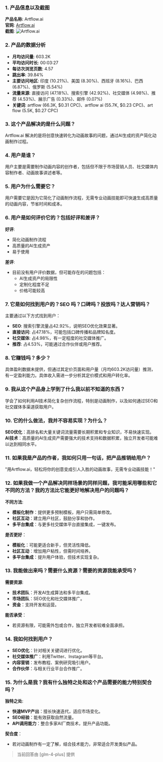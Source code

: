### 1. 产品信息以及截图

**产品名称**: Artflow.ai  
**官网**: [Artflow.ai](https://artflow.ai)  
**截图**: ![Artflow.ai](https://cdn-images.toolify.ai/image/835162aeaebe23d703b27658ff646be1.jpeg)

### 2. 产品的数据分析

- **月均访问量**: 603.2K
- **平均访问时长**: 00:03:27
- **每访次浏览页数**: 4.57
- **跳出率**: 39.84%
- **主要访问地区**: 印度 (10.21%)、美国 (8.30%)、西班牙 (8.16%)、巴西 (6.87%)、俄罗斯 (5.54%)
- **流量来源**: 直接访问 (47.18%)、搜索引擎 (42.92%)、社交媒体 (4.98%)、推荐 (4.53%)、展示广告 (0.33%)、邮件 (0.07%)
- **关键词**: artflow (66.3K, $0.31 CPC)、artflow ai (55.7K, $0.23 CPC)、art flow (5.5K, $0.27 CPC)

### 3. 这个产品解决的是什么问题？

Artflow.ai 解决的是将创意快速转化为动画故事的问题，通过AI生成的资产简化动画制作过程。

### 4. 用户是谁？

用户主要是需要制作动画内容的创作者，包括但不限于市场营销人员、社交媒体内容制作者、动画故事讲述者等。

### 5. 用户为什么需要它？

用户需要它是因为它简化了动画制作流程，无需专业动画技能即可快速生成高质量的动画内容，节省时间和成本。

### 6. 用户是如何评价它的？包括好评和差评？

**好评**:
- 简化动画制作流程
- 高质量的AI生成资产
- 易于使用

**差评**:
- 目前没有用户评价数据，但可能存在的问题包括：
  - AI生成资产的局限性
  - 定制化程度不足
  - 价格可能较高

### 7. 它是如何找到用户的？SEO 吗？口碑吗？投放吗？达人营销吗？

主要通过以下方式找到用户：
- **SEO**: 搜索引擎流量占42.92%，说明SEO优化效果显著。
- **直接访问**: 占47.18%，可能包括口碑传播和品牌知名度。
- **社交媒体**: 占4.98%，有一定程度的社交媒体推广。
- **推荐**: 占4.53%，可能通过合作伙伴或用户推荐。

### 8. 它赚钱吗？多少？

具体盈利数据未提供，但通过其定价页面和用户量（月均603.2K访问量）推测，有一定盈利能力。具体收入需进一步分析其定价模式和用户转化率。

### 9. 我从这个产品身上学到了什么我以前不知道的东西？

学会了如何利用AI技术简化复杂创作流程，特别是动画制作，以及如何通过SEO和社交媒体多渠道获取用户。

### 10. 它的什么做法，我并不容易实现？为什么？

**SEO优化**：高排名和大量关键词流量需要长期积累和专业知识，不易快速实现。  
**AI技术**：高质量的AI生成资产需要强大的技术支持和数据积累，独立开发者可能难以达到相同水平。

### 11. 如果我是产品的作者，我如何只用一句话，把产品推销给用户？

"用Artflow.ai，轻松将你的创意变成引人入胜的动画故事，无需专业动画技能！"

### 12. 如果我做一个产品解决同样场景的同样问题，我可能采用哪些和它不同的方法？我的方法比它能更好地解决用户的问题吗？

**不同方法**:
- **模板化制作**：提供更多预制模板，用户只需简单修改。
- **社区互动**：建立用户社区，鼓励分享和协作。
- **多平台集成**：与更多社交媒体平台直接集成，一键发布。

**是否更好**：
- **模板化**：可能更适合新手，但灵活性降低。
- **社区互动**：增加用户粘性，但需时间培养。
- **多平台集成**：提升用户体验，但技术实现复杂。

### 13. 我能做出来吗？需要什么资源？需要的资源我能承受吗？

**需要资源**:
- **技术团队**：开发AI生成算法和多平台集成。
- **市场团队**：SEO优化和社交媒体推广。
- **资金**：支持开发和运营。

**能否承受**：
- 若资源有限，可能需外包或合作，独立开发者较难全面承担。

### 14. 我如何找到用户？

- **SEO优化**：针对相关关键词进行优化。
- **社交媒体推广**：利用Twitter、Instagram等平台。
- **内容营销**：发布教程、案例研究吸引用户。
- **合作伙伴**：与相关行业平台合作推广。

### 15. 为什么是我？我有什么独特之处和这个产品需要的能力特别契合吗？

**独特之处**:
- **快速MVP产出**：擅长快速迭代，适应市场变化。
- **SEO经验**：能有效获取自然流量。
- **API调用能力**：整合多家AI厂商技术，提升产品功能。

**契合度**：
- 若对动画制作有一定了解，结合技术能力，非常适合开发类似产品。

> 当前回答由 [glm-4-plus] 提供